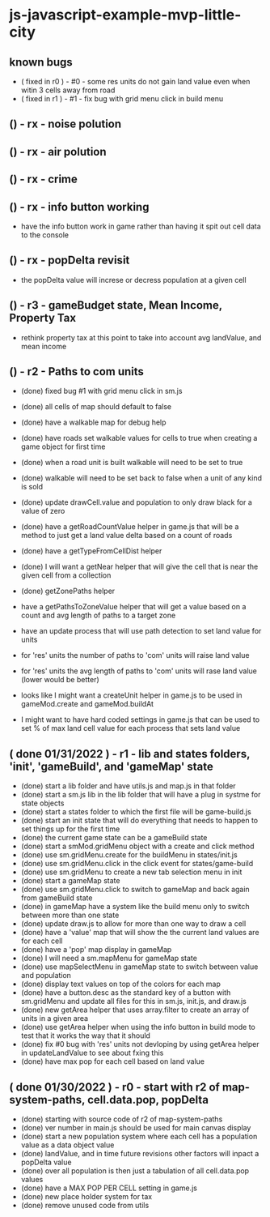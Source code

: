 # js-javascript-example-mvp-little-city

## known bugs

* ( fixed in r0 ) - #0 - some res units do not gain land value even when witin 3 cells away from road
* ( fixed in r1 ) - #1 - fix bug with grid menu click in build menu

<!-- Maintenance -->



<!-- Additional Features -->

## () - rx - noise polution

## () - rx - air polution

## () - rx - crime

<!-- Minimum Viable Product -->

## () - rx - info button working
* have the info button work in game rather than having it spit out cell data to the console

## () - rx - popDelta revisit 
* the popDelta value will increse or decress population at a given cell

## () - r3 - gameBudget state, Mean Income, Property Tax
* rethink property tax at this point to take into account avg landValue, and mean income

## () - r2 - Paths to com units
* (done) fixed bug #1 with grid menu click in sm.js
* (done) all cells of map should default to false
* (done) have a walkable map for debug help
* (done) have roads set walkable values for cells to true when creating a game object for first time
* (done) when a road unit is built walkable will need to be set to true
* (done) walkable will need to be set back to false when a unit of any kind is sold
* (done) update drawCell.value and population to only draw black for a value of zero
* (done) have a getRoadCountValue helper in game.js that will be a method to just get a land value delta based on a count of roads
* (done) have a getTypeFromCellDist helper
* (done) I will want a getNear helper that will give the cell that is near the given cell from a collection

* (done) getZonePaths helper

* have a getPathsToZoneValue helper that will get a value based on a count and avg length of paths to a target zone



* have an update process that will use path detection to set land value for units

* for 'res' units the number of paths to 'com' units will raise land value
* for 'res' units the avg length of paths to 'com' units will rase land value (lower would be better)

* looks like I might want a createUnit helper in game.js to be used in gameMod.create and gameMod.buildAt
* I might want to have hard coded settings in game.js that can be used to set % of max land cell value for each process that sets land value

## ( done 01/31/2022 ) - r1 - lib and states folders, 'init', 'gameBuild', and 'gameMap' state
* (done) start a lib folder and have utils.js and map.js in that folder
* (done) start a sm.js lib in the lib folder that will have a plug in systme for state objects
* (done) start a states folder to which the first file will be game-build.js
* (done) start an init state that will do everything that needs to happen to set things up for the first time
* (done) the current game state can be a gameBuild state
* (done) start a smMod.gridMenu object with a create and click method
* (done) use sm.gridMenu.create for the buildMenu in states/init.js
* (done) use sm.gridMenu.click in the click event for states/game-build
* (done) use sm.gridMenu to create a new tab selection menu in init
* (done) start a gameMap state
* (done) use sm.gridMenu.click to switch to gameMap and back again from gameBuild state
* (done) in gameMap have a system like the build menu only to switch between more than one state
* (done) update draw.js to allow for more than one way to draw a cell
* (done) have a 'value' map that will show the the current land values are for each cell
* (done) have a 'pop' map display in gameMap
* (done) I will need a sm.mapMenu for gameMap state
* (done) use mapSelectMenu in gameMap state to switch between value and population
* (done) display text values on top of the colors for each map
* (done) have a button.desc as the standard key of a button with sm.gridMenu and update all files for this in sm.js, init.js, and draw.js
* (done) new getArea helper that uses array.filter to create an array of units in a given area
* (done) use getArea helper when using the info button in build mode to test that it works the way that it should
* (done) fix #0 bug with 'res' units not devloping by using getArea helper in updateLandValue to see about fxing this 
* (done) have max pop for each cell based on land value

## ( done 01/30/2022 ) - r0 - start with r2 of map-system-paths, cell.data.pop, popDelta
* (done) starting with source code of r2 of map-system-paths
* (done) ver number in main.js should be used for main canvas display
* (done) start a new population system where each cell has a population value as a data object value
* (done) landValue, and in time future revisions other factors will inpact a popDelta value
* (done) over all population is then just a tabulation of all cell.data.pop values
* (done) have a MAX POP PER CELL setting in game.js
* (done) new place holder system for tax
* (done) remove unused code from utils
